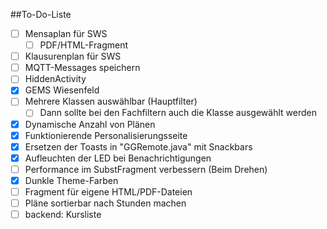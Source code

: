 ##To-Do-Liste

- [ ] Mensaplan für SWS
  - [ ] PDF/HTML-Fragment
- [ ] Klausurenplan für SWS
- [ ] MQTT-Messages speichern
- [ ] HiddenActivity
- [x] GEMS Wiesenfeld
- [ ] Mehrere Klassen auswählbar (Hauptfilter)
  - [ ] Dann sollte bei den Fachfiltern auch die Klasse ausgewählt werden
- [x] Dynamische Anzahl von Plänen
- [x] Funktionierende Personalisierungsseite
- [x] Ersetzen der Toasts in "GGRemote.java" mit Snackbars
- [x] Aufleuchten der LED bei Benachrichtigungen
- [ ] Performance im SubstFragment verbessern (Beim Drehen)
- [x] Dunkle Theme-Farben
- [ ] Fragment für eigene HTML/PDF-Dateien
- [ ] Pläne sortierbar nach Stunden machen
- [ ] backend: Kursliste
